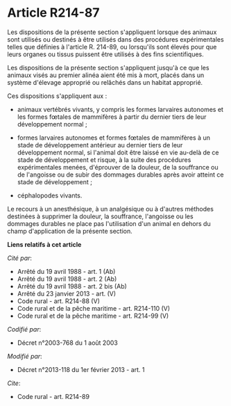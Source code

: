 # Article R214-87

Les dispositions de la présente section s'appliquent lorsque des animaux sont utilisés ou destinés à être utilisés dans des
procédures expérimentales telles que définies à l'article R. 214-89, ou lorsqu'ils sont élevés pour que leurs organes ou
tissus puissent être utilisés à des fins scientifiques. 

Les dispositions de la présente section s'appliquent jusqu'à ce que les animaux visés au premier alinéa aient été mis à mort,
placés dans un système d'élevage approprié ou relâchés dans un habitat approprié. 

Ces dispositions s'appliquent aux :

- animaux vertébrés vivants, y compris les formes larvaires autonomes et les formes fœtales de mammifères à partir du dernier
tiers de leur développement normal ;

- formes larvaires autonomes et formes fœtales de mammifères à un stade de développement antérieur au dernier tiers de leur
développement normal, si l'animal doit être laissé en vie au-delà de ce stade de développement et risque, à la suite des
procédures expérimentales menées, d'éprouver de la douleur, de la souffrance ou de l'angoisse ou de subir des dommages
durables après avoir atteint ce stade de développement ;

- céphalopodes vivants. 

Le recours à un anesthésique, à un analgésique ou à d'autres méthodes destinées à supprimer la douleur, la souffrance,
l'angoisse ou les dommages durables ne place pas l'utilisation d'un animal en dehors du champ d'application de la présente
section.

**Liens relatifs à cet article**

_Cité par_:

  - Arrêté du 19 avril 1988 - art. 1 (Ab)
  - Arrêté du 19 avril 1988 - art. 2 (Ab)
  - Arrêté du 19 avril 1988 - art. 2 bis (Ab)
  - Arrêté du 23 janvier 2013 - art. (V)
  - Code rural - art. R214-88 (V)
  - Code rural et de la pêche maritime - art. R214-110 (V)
  - Code rural et de la pêche maritime - art. R214-99 (V)

_Codifié par_:

  - Décret n°2003-768 du 1 août 2003

_Modifié par_:

  - Décret n°2013-118 du 1er février 2013 - art. 1

_Cite_:

  - Code rural - art. R214-89
